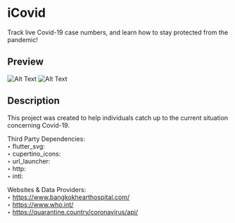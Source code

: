 # iCovid

Track live Covid-19 case numbers, and learn how to stay protected from the pandemic! 

## Preview
![Alt Text](https://i.imgur.com/oaleBxx.gif)
![Alt Text](https://i.imgur.com/xfumROA.gif)

## Description

This project was created to help individuals catch up to the current situation concerning Covid-19. 
 
Third Party Dependencies:\
‣ flutter_svg: \
‣ cupertino_icons: \
‣ url_launcher: \
‣ http: \
‣ intl: 

Websites & Data Providers:\
‣ https://www.bangkokhearthospital.com/ \
‣ https://www.who.int/ \
‣ https://quarantine.country/coronavirus/api/
